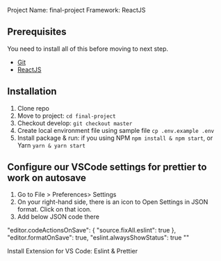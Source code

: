 Project Name: final-project
Framework: ReactJS

## Prerequisites

You need to install all of this before moving to next step.

- [Git](http://git-scm.com/)
- [ReactJS](#)

## Installation

1. Clone repo
2. Move to project: `cd final-project`
3. Checkout develop: `git checkout master`
4. Create local environment file using sample file `cp .env.example .env`
5. Install package & run: if you using NPM  `npm install & npm start`, or Yarn `yarn & yarn start`

## Configure our VSCode settings for prettier to work on autosave

1. Go to File > Preferences> Settings
2. On your right-hand side, there is an icon to Open Settings in JSON format. Click on that icon.
3. Add below JSON code there

"editor.codeActionsOnSave": { "source.fixAll.eslint": true },
"editor.formatOnSave": true,
"eslint.alwaysShowStatus": true
""

Install Extension for VS Code: Eslint & Prettier
